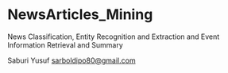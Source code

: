 # NewsArticles_Mining
News Classification, Entity Recognition and Extraction and Event Information Retrieval and Summary



Saburi Yusuf
sarboldipo80@gmail.com
